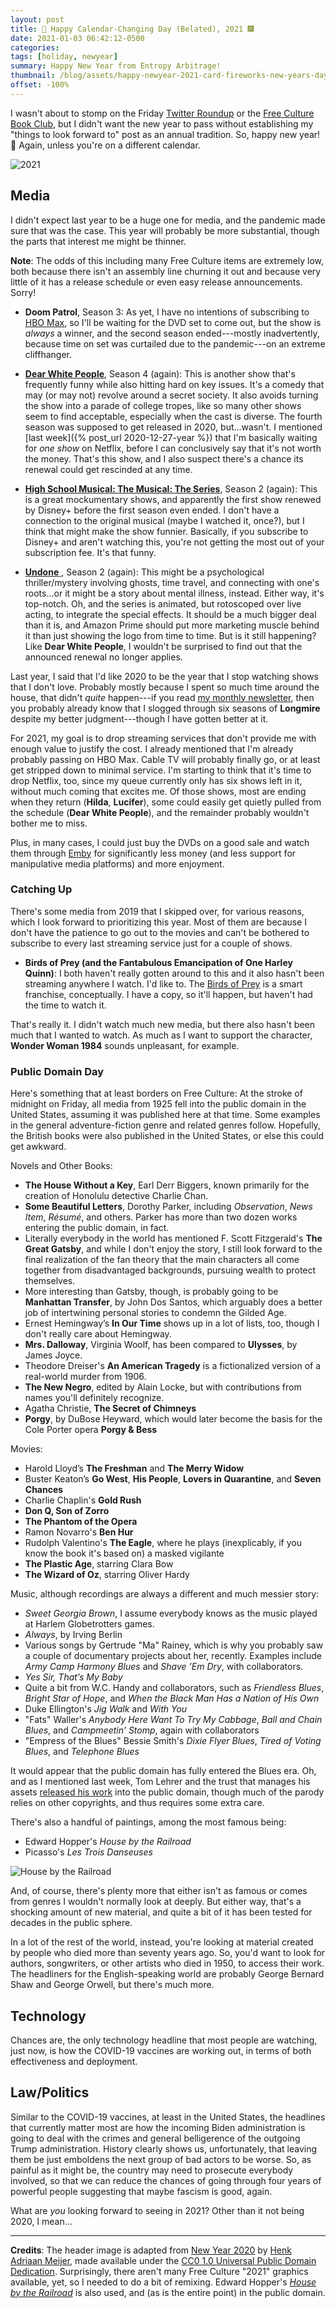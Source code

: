 ```yaml
---
layout: post
title: 🍾 Happy Calendar-Changing Day (Belated), 2021 🎆
date: 2021-01-03 06:42:12-0500
categories:
tags: [holiday, newyear]
summary: Happy New Year from Entropy Arbitrage!
thumbnail: /blog/assets/happy-newyear-2021-card-fireworks-new-years-day-sky-1601384-pxhere.com.jpg
offset: -100%
---
```


I wasn't about to stomp on the Friday [Twitter Roundup](/blog/tag/linkdump) or the [Free Culture Book Club](/blog/tag/bookclub), but I didn't want the new year to pass without establishing my "things to look forward to" post as an annual tradition.  So, happy new year!  🎉  Again, unless you're on a different calendar.

![2021](/blog/assets/happy-newyear-2021-card-fireworks-new-years-day-sky-1601384-pxhere.com.jpg "2021")

## Media

I didn't expect last year to be a huge one for media, and the pandemic made sure that was the case.  This year will probably be more substantial, though the parts that interest me might be thinner.

**Note**:  The odds of this including many Free Culture items are extremely low, both because there isn't an assembly line churning it out and because very little of it has a release schedule or even easy release announcements.  Sorry!

 * **Doom Patrol**, Season 3:  As yet, I have no intentions of subscribing to [HBO Max](https://www.hbomax.com/), so I'll be waiting for the DVD set to come out, but the show is *always* a winner, and the second season ended---mostly inadvertently, because time on set was curtailed due to the pandemic---on an extreme cliffhanger.

 * [**Dear White People**](https://www.netflix.com/title/80095698), Season 4 (again):  This is another show that's frequently funny while also hitting hard on key issues.  It's a comedy that may (or may not) revolve around a secret society.  It also avoids turning the show into a parade of college tropes, like so many other shows seem to find acceptable, especially when the cast is diverse.  The fourth season was supposed to get released in 2020, but...wasn't.  I mentioned [last week]({% post_url 2020-12-27-year %}) that I'm basically waiting for *one show* on Netflix, before I can conclusively say that it's not worth the money.  That's this show, and I also suspect there's a chance its renewal could get rescinded at any time.

 * [**High School Musical: The Musical: The Series**](https://www.disneyplus.com/series/high-school-musical-the-musical-the-series/22p0ndod96BX), Season 2 (again):  This is a great mockumentary shows, and apparently the first show renewed by Disney+ before the first season even ended.  I don't have a connection to the original musical (maybe I watched it, once?), but I think that might make the show funnier.  Basically, if you subscribe to Disney+ and aren't watching this, you're not getting the most out of your subscription fee.  It's that funny.

 * [**Undone** <i class="fab fa-amazon"></i>](https://www.amazon.com/gp/video/detail/B07XCBY12H?tag=jcolag-20), Season 2 (again):  This might be a psychological thriller/mystery involving ghosts, time travel, and connecting with one's roots...or it might be a story about mental illness, instead.  Either way, it's top-notch.  Oh, and the series is animated, but rotoscoped over live acting, to integrate the special effects.  It should be a much bigger deal than it is, and Amazon Prime should put more marketing muscle behind it than just showing the logo from time to time.  But is it still happening?  Like **Dear White People**, I wouldn't be surprised to find out that the announced renewal no longer applies.

Last year, I said that I'd like 2020 to be the year that I stop watching shows that I don't love.  Probably mostly because I spent so much time around the house, that didn't *quite* happen---if you read [my monthly newsletter](https://entropy-arbitrage.mailchimpsites.com/), then you probably already know that I slogged through six seasons of **Longmire** despite my better judgment---though I have gotten better at it.

For 2021, my goal is to drop streaming services that don't provide me with enough value to justify the cost.  I already mentioned that I'm already probably passing on HBO Max.  Cable TV will probably finally go, or at least get stripped down to minimal service.  I'm starting to think that it's time to drop Netflix, too, since my queue currently only has six shows left in it, without much coming that excites me.  Of those shows, most are ending when they return (**Hilda**, **Lucifer**), some could easily get quietly pulled from the schedule (**Dear White People**), and the remainder probably wouldn't bother me to miss.

Plus, in many cases, I could just buy the DVDs on a good sale and watch them through [Emby](https://emby.media/) for significantly less money (and less support for manipulative media platforms) and more enjoyment.

### Catching Up

There's some media from 2019 that I skipped over, for various reasons, which I look forward to prioritizing this year.  Most of them are because I don't have the patience to go out to the movies and can't be bothered to subscribe to every last streaming service just for a couple of shows.

 * **Birds of Prey (and the Fantabulous Emancipation of One Harley Quinn)**:  I both haven't really gotten around to this and it also hasn't been streaming anywhere I watch.  I'd like to.  The [Birds of Prey](https://en.wikipedia.org/wiki/Birds_of_Prey_(team)) is a smart franchise, conceptually.  I have a copy, so it'll happen, but haven't had the time to watch it.

That's really it.  I didn't watch much new media, but there also hasn't been much that I wanted to watch.  As much as I want to support the character, **Wonder Woman 1984** sounds unpleasant, for example.

### Public Domain Day

Here's something that at least borders on Free Culture:  At the stroke of midnight on Friday, all media from 1925 fell into the public domain in the United States, assuming it was published here at that time.  Some examples in the general adventure-fiction genre and related genres follow.  Hopefully, the British books were also published in the United States, or else this could get awkward.

Novels and Other Books:

 * **The House Without a Key**, Earl Derr Biggers, known primarily for the creation of Honolulu detective Charlie Chan.
 * **Some Beautiful Letters**, Dorothy Parker, including *Observation*, *News Item*, *Résumé*, and others.  Parker has more than two dozen works entering the public domain, in fact.
 * Literally everybody in the world has mentioned F. Scott Fitzgerald's **The Great Gatsby**, and while I don't enjoy the story, I still look forward to the final realization of the fan theory that the main characters all come together from disadvantaged backgrounds, pursuing wealth to protect themselves.
 * More interesting than Gatsby, though, is probably going to be **Manhattan Transfer**, by John Dos Santos, which arguably does a better job of intertwining personal stories to condemn the Gilded Age.
 * Ernest Hemingway’s **In Our Time** shows up in a lot of lists, too, though I don't really care about Hemingway.
 * **Mrs. Dalloway**, Virginia Woolf, has been compared to **Ulysses**, by James Joyce.
 * Theodore Dreiser's **An American Tragedy** is a fictionalized version of a real-world murder from 1906.
 * **The New Negro**, edited by Alain Locke, but with contributions from names you'll definitely recognize.
 * Agatha Christie, **The Secret of Chimneys**
 * **Porgy**, by DuBose Heyward, which would later become the basis for the Cole Porter opera **Porgy & Bess**

Movies:

 * Harold Lloyd’s **The Freshman** and **The Merry Widow**
 * Buster Keaton’s **Go West**, **His People**, **Lovers in Quarantine**, and **Seven Chances**
 * Charlie Chaplin's **Gold Rush**
 * **Don Q, Son of Zorro**
 * **The Phantom of the Opera**
 * Ramon Novarro's **Ben Hur**
 * Rudolph Valentino's **The Eagle**, where he plays (inexplicably, if you know the book it's based on) a masked vigilante
 * **The Plastic Age**, starring Clara Bow
 * **The Wizard of Oz**, starring Oliver Hardy

Music, although recordings are always a different and much messier story:

 * *Sweet Georgia Brown*, I assume everybody knows as the music played at Harlem Globetrotters games.
 * *Always*, by Irving Berlin
 * Various songs by Gertrude "Ma" Rainey, which is why you probably saw a couple of documentary projects about her, recently.  Examples include *Army Camp Harmony Blues* and *Shave ’Em Dry*, with collaborators.
 * *Yes Sir, That’s My Baby*
 * Quite a bit from W.C. Handy and collaborators, such as *Friendless Blues*, *Bright Star of Hope*, and *When the Black Man Has a Nation of His Own*
 * Duke Ellington's *Jig Walk* and *With You*
 * "Fats" Waller's *Anybody Here Want To Try My Cabbage*, *Ball and Chain Blues*, and *Campmeetin’ Stomp*, again with collaborators
 * "Empress of the Blues" Bessie Smith's *Dixie Flyer Blues*, *Tired of Voting Blues*, and *Telephone Blues*

It would appear that the public domain has fully entered the Blues era.  Oh, and as I mentioned last week, Tom Lehrer and the trust that manages his assets [released his work](https://tomlehrersongs.com/) into the public domain, though much of the parody relies on other copyrights, and thus requires some extra care.

There's also a handful of paintings, among the most famous being:

 * Edward Hopper's *House by the Railroad*
 * Picasso's *Les Trois Danseuses*

![House by the Railroad](/blog/assets/House-by-the-railroad-edward-hopper-1925.png "House by the Railroad")

And, of course, there's plenty more that either isn't as famous or comes from genres I wouldn't normally look at deeply.  But either way, that's a shocking amount of new material, and quite a bit of it has been tested for decades in the public sphere.

In a lot of the rest of the world, instead, you're looking at material created by people who died more than seventy years ago.  So, you'd want to look for authors, songwriters, or other artists who died in 1950, to access their work.  The headliners for the English-speaking world are probably George Bernard Shaw and George Orwell, but there's much more.

## Technology

Chances are, the only technology headline that most people are watching, just now, is how the COVID-19 vaccines are working out, in terms of both effectiveness and deployment.

## Law/Politics

Similar to the COVID-19 vaccines, at least in the United States, the headlines that currently matter most are how the incoming Biden administration is going to deal with the crimes and general belligerence of the outgoing Trump administration.  History clearly shows us, unfortunately, that leaving them be just emboldens the next group of bad actors to be worse.  So, as painful as it might be, the country may need to prosecute everybody involved, so that we can reduce the chances of going through four years of powerful people suggesting that maybe fascism is good, again.

What are *you* looking forward to seeing in 2021?  Other than it not being 2020, I mean...

* * *

**Credits**:  The header image is adapted from [New Year 2020](https://pxhere.com/en/photo/1601384) by [Henk Adriaan Meijer](https://pxhere.com/en/photographer/244493), made available under the [CC0 1.0 Universal Public Domain Dedication](https://creativecommons.org/publicdomain/zero/1.0/).  Surprisingly, there aren't many Free Culture "2021" graphics available, yet, so I needed to do a bit of remixing.  Edward Hopper's [*House by the Railroad*](https://commons.wikimedia.org/wiki/File:House-by-the-railroad-edward-hopper-1925.jpg) is also used, and (as is the entire point) in the public domain.
